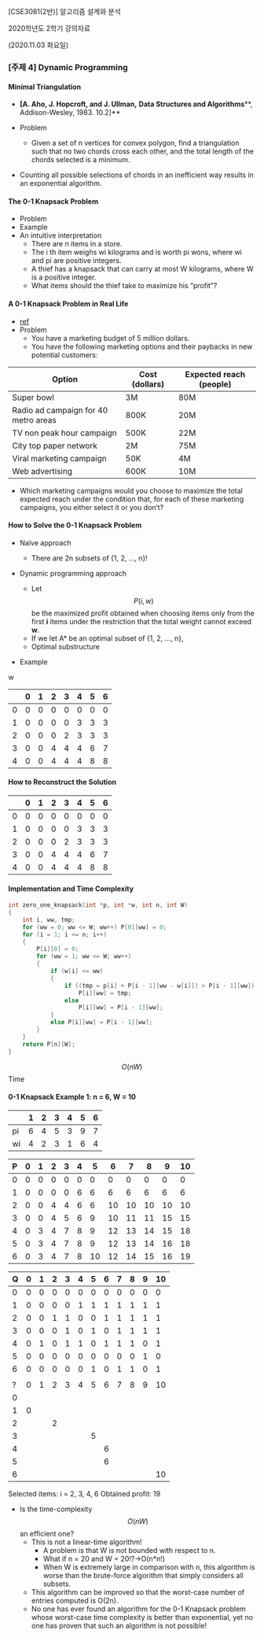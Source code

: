 [CSE3081(2반)] 알고리즘 설계와 분석

2020학년도 2학기 강의자료

(2020.11.03 화요일)

### [주제 4] Dynamic Programming

#### Minimal Triangulation

- **[A. Aho, J. Hopcroft, and J. Ullman,** **Data Structures and Algorithms****, Addison-Wesley, 1983. 10.2]**
- Problem
  - Given a set of n vertices for convex polygon, find a triangulation such that no two chords cross each other, and the total length of the chords selected is a minimum.

- Counting all possible selections of chords in an inefficient way results in an exponential algorithm.

#### The 0-1 Knapsack Problem 

- Problem
- Example
- An intuitive interpretation
  - There are n items in a store.
  - The i th item weighs wi kilograms and is worth pi wons, where wi and pi are positive integers.
  - A thief has a knapsack that can carry at most W kilograms, where W is a positive integer.
  - What items should the thief take to maximize his “profit”?

#### A 0-1 Knapsack Problem in Real Life

- [ref](http://standardwisdom.com/softwarejournal/2010/03/bang-for-the-buck-knapsacks-in-real-life/)
- Problem
  - You have a marketing budget of 5 million dollars.
  - You have the following marketing options and their paybacks in new potential customers:

| Option                               | Cost (dollars) | Expected reach (people) |
| ------------------------------------ | -------------- | ----------------------- |
| Super bowl                           | 3M             | 80M                     |
| Radio ad campaign for 40 metro areas | 800K           | 20M                     |
| TV non peak hour campaign            | 500K           | 22M                     |
| City top paper network               | 2M             | 75M                     |
| Viral marketing campaign             | 50K            | 4M                      |
| Web advertising                      | 600K           | 10M                     |

- Which marketing campaigns would you choose to maximize the total expected reach under the condition that, for each of these marketing campaigns, you either select it or you don’t?

#### How to Solve the 0-1 Knapsack Problem

- Naïve approach
  - There are 2n subsets of {1, 2, ..., n}! 
- Dynamic programming approach
  -  Let $$P(i,w)$$ be the maximized profit obtained when choosing items only from the first **i** items under the restriction that the total weight cannot exceed **w**.
  - If we let A* be an optimal subset of {1, 2, ..., n},
  - Optimal substructure

- Example

w

|      | 0    | 1    | 2    | 3    | 4    | 5    | 6    |
| ---- | ---- | ---- | ---- | ---- | ---- | ---- | ---- |
| 0    | 0    | 0    | 0    | 0    | 0    | 0    | 0    |
| 1    | 0    | 0    | 0    | 0    | 3    | 3    | 3    |
| 2    | 0    | 0    | 0    | 2    | 3    | 3    | 3    |
| 3    | 0    | 0    | 4    | 4    | 4    | 6    | 7    |
| 4    | 0    | 0    | 4    | 4    | 4    | 8    | 8    |



#### How to Reconstruct the Solution

|      | 0    | 1    | 2    | 3    | 4    | 5    | 6    |
| ---- | ---- | ---- | ---- | ---- | ---- | ---- | ---- |
| 0    | 0    | 0    | 0    | 0    | 0    | 0    | 0    |
| 1    | 0    | 0    | 0    | 0    | 3    | 3    | 3    |
| 2    | 0    | 0    | 0    | 2    | 3    | 3    | 3    |
| 3    | 0    | 0    | 4    | 4    | 4    | 6    | 7    |
| 4    | 0    | 0    | 4    | 4    | 4    | 8    | 8    |

#### Implementation and Time Complexity

```c++
int zero_one_knapsack(int *p, int *w, int n, int W)
{
    int i, ww, tmp;
    for (ww = 0; ww <= W; ww++) P[0][ww] = 0;
    for (i = 1; i <= n; i++)
    {
        P[i][0] = 0;
        for (ww = 1; ww <= W; ww++)
        {
            if (w[i] <= ww)
            {
                if ((tmp = p[i] + P[i - 1][ww - w[i]]) > P[i - 1][ww])
                    P[i][ww] = tmp;
                else
                    P[i][ww] = P[i - 1][ww];
            }
            else P[i][ww] = P[i - 1][ww];
        }
    }
    return P[n][W];
}
```

$$O(nW)$$ Time

#### 0-1 Knapsack Example 1: n = 6, W = 10

|      | 1    | 2    | 3    | 4    | 5    | 6    |
| ---- | ---- | ---- | ---- | ---- | ---- | ---- |
| pi   | 6    | 4    | 5    | 3    | 9    | 7    |
| wi   | 4    | 2    | 3    | 1    | 6    | 4    |

| P    | 0    | 1    | 2    | 3    | 4    | 5    | 6    | 7    | 8    | 9    | 10   |
| ---- | ---- | ---- | ---- | ---- | ---- | ---- | ---- | ---- | ---- | ---- | ---- |
| 0    | 0    | 0    | 0    | 0    | 0    | 0    | 0    | 0    | 0    | 0    | 0    |
| 1    | 0    | 0    | 0    | 0    | 6    | 6    | 6    | 6    | 6    | 6    | 6    |
| 2    | 0    | 0    | 4    | 4    | 6    | 6    | 10   | 10   | 10   | 10   | 10   |
| 3    | 0    | 0    | 4    | 5    | 6    | 9    | 10   | 11   | 11   | 15   | 15   |
| 4    | 0    | 3    | 4    | 7    | 8    | 9    | 12   | 13   | 14   | 15   | 18   |
| 5    | 0    | 3    | 4    | 7    | 8    | 9    | 12   | 13   | 14   | 16   | 18   |
| 6    | 0    | 3    | 4    | 7    | 8    | 10   | 12   | 14   | 15   | 16   | 19   |

| Q    | 0    | 1    | 2    | 3    | 4    | 5    | 6    | 7    | 8    | 9    | 10   |
| ---- | ---- | ---- | ---- | ---- | ---- | ---- | ---- | ---- | ---- | ---- | ---- |
| 0    | 0    | 0    | 0    | 0    | 0    | 0    | 0    | 0    | 0    | 0    | 0    |
| 1    | 0    | 0    | 0    | 0    | 1    | 1    | 1    | 1    | 1    | 1    | 1    |
| 2    | 0    | 0    | 1    | 1    | 0    | 0    | 1    | 1    | 1    | 1    | 1    |
| 3    | 0    | 0    | 0    | 1    | 0    | 1    | 0    | 1    | 1    | 1    | 1    |
| 4    | 0    | 1    | 0    | 1    | 1    | 0    | 1    | 1    | 1    | 0    | 1    |
| 5    | 0    | 0    | 0    | 0    | 0    | 0    | 0    | 0    | 0    | 1    | 0    |
| 6    | 0    | 0    | 0    | 0    | 0    | 1    | 0    | 1    | 1    | 0    | 1    |
|      |      |      |      |      |      |      |      |      |      |      |      |
| ?    | 0    | 1    | 2    | 3    | 4    | 5    | 6    | 7    | 8    | 9    | 10   |
| 0    |      |      |      |      |      |      |      |      |      |      |      |
| 1    | 0    |      |      |      |      |      |      |      |      |      |      |
| 2    |      |      | 2    |      |      |      |      |      |      |      |      |
| 3    |      |      |      |      |      | 5    |      |      |      |      |      |
| 4    |      |      |      |      |      |      | 6    |      |      |      |      |
| 5    |      |      |      |      |      |      | 6    |      |      |      |      |
| 6    |      |      |      |      |      |      |      |      |      |      | 10   |

Selected items: i = 2, 3, 4, 6 Obtained profit: 19

- Is the time-complexity $$O(nW)$$ an efficient one? 
  - This is not a linear-time algorithm!
    - A problem is that W is not bounded with respect to n.
    - What if n = 20 and W = 20!?→O(n*n!)
    - When W is extremely large in comparison with n, this algorithm is worse than the brute-force algorithm that simply considers all subsets.
  - This algorithm can be improved so that the worst-case number of entries computed is O(2n).
  - No one has ever found an algorithm for the 0-1 Knapsack problem whose worst-case time complexity is better than exponential, yet no one has proven that such an algorithm is not possible!
